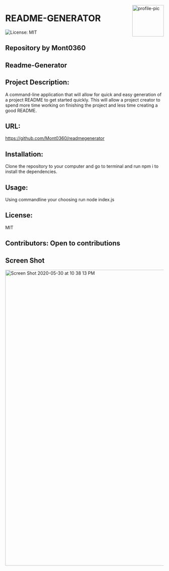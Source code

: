 
<a href="https://github.com/Mont0360" style="float:right"><img src="https://avatars3.githubusercontent.com/u/61704824?v=4" alt="profile-pic" title="Mont0360" width="100" height="100"></a>

# README-GENERATOR

![License: MIT](https://img.shields.io/badge/License-MIT-brightgreen)

## Repository by  Mont0360

## Readme-Generator

## Project Description:
A command-line application that will allow for quick and easy generation of a project README to get started quickly. This will allow a project creator to spend more time working on finishing the project and less time creating a good README.

## URL:
https://github.com/Mont0360/readmegenerator

## Installation:
Clone the repository to your computer and go to terminal and run npm i to install the dependencies.


## Usage:
Using commandline your choosing run node index.js

## License:
MIT

## Contributors:  Open to contributions

## Screen Shot
<img width="941" alt="Screen Shot 2020-05-30 at 10 38 13 PM" src="https://user-images.githubusercontent.com/61704824/83343936-5dd9ca80-a2c6-11ea-8c95-3c444af87a19.png">

